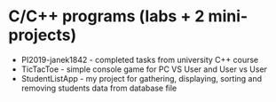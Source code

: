 # C/C++ programs (labs + 2 mini-projects)

* PI2019-janek1842 - completed tasks from university C++ course 
* TicTacToe - simple console game for PC VS User and User vs User
* StudentListApp - my project for gathering, displaying, sorting and removing students data from database file
